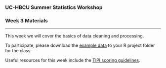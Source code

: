 
### UC-HBCU Summer Statistics Workshop

### Week 3 Materials

------------------------------------------------------------------------

This week we will cover the basics of data cleaning and processing.

To participate, please download the [example data](https://github.com/dconroybeam/SummerStats2023/blob/main/Week%203/Week%203%20Example%20Data.csv) to your R project folder for the class.

Useful resources for this week include the [TIPI scoring guidelines](https://github.com/dconroybeam/SummerStats2023/blob/main/Week%203/TIPI%20Scoring%20Guidelines.pdf).
